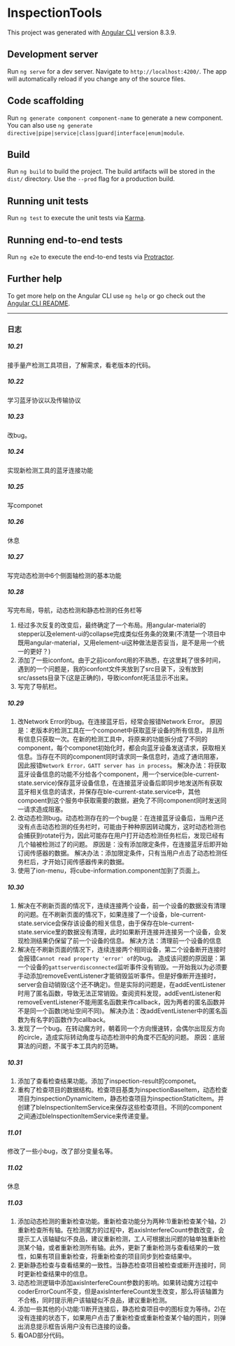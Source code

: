 # InspectionTools

This project was generated with [Angular CLI](https://github.com/angular/angular-cli) version 8.3.9.

## Development server

Run `ng serve` for a dev server. Navigate to `http://localhost:4200/`. The app will automatically reload if you change any of the source files.

## Code scaffolding

Run `ng generate component component-name` to generate a new component. You can also use `ng generate directive|pipe|service|class|guard|interface|enum|module`.

## Build

Run `ng build` to build the project. The build artifacts will be stored in the `dist/` directory. Use the `--prod` flag for a production build.

## Running unit tests

Run `ng test` to execute the unit tests via [Karma](https://karma-runner.github.io).

## Running end-to-end tests

Run `ng e2e` to execute the end-to-end tests via [Protractor](http://www.protractortest.org/).

## Further help

To get more help on the Angular CLI use `ng help` or go check out the [Angular CLI README](https://github.com/angular/angular-cli/blob/master/README.md).

---
### 日志
##### 10.21
接手量产检测工具项目，了解需求，看老版本的代码。
##### 10.22
学习蓝牙协议以及传输协议
##### 10.23
改bug。
##### 10.24
实现新检测工具的蓝牙连接功能
##### 10.25
写componet
##### 10.26
休息
##### 10.27
写完动态检测中6个侧面轴检测的基本功能
##### 10.28
写完布局，导航，动态检测和静态检测的任务栏等
1. 经过多次反复的改变后，最终确定了一个布局。用angular-material的stepper以及element-ui的collapse完成类似任务条的效果(不清楚一个项目中既用angular-material，又用element-ui这种做法是否妥当，是不是用一个统一的更好？)
2. 添加了一些iconfont。由于之前iconfont用的不熟悉，在这里耗了很多时间，遇到的一个问题是，我的iconfont文件夹放到了src目录下，没有放到src/assets目录下(这是正确的)，导致iconfont死活显示不出来。
3. 写完了导航栏。
##### 10.29
1. 改Network Error的bug。在连接蓝牙后，经常会报错Network Error。
原因是：老版本的检测工具在一个componet中获取蓝牙设备的所有信息，并且所有信息只获取一次。在新的检测工具中，将原来的功能拆分成了不同的component，每个componet初始化时，都会向蓝牙设备发送请求，获取相关信息。当存在不同的component同时请求同一条信息时，造成了通讯阻塞，因此报错`Network Error，GATT server has in process`。
解决办法：将获取蓝牙设备信息的功能不分给各个component，用一个service(ble-current-state.service)保存蓝牙设备信息，在连接蓝牙设备后即同步地发送所有获取蓝牙相关信息的请求，并保存在ble-current-state.service中，其他compoent到这个服务中获取需要的数据，避免了不同component同时发送同一请求造成阻塞。
2. 改动态检测bug。动态检测存在的一个bug是：在连接蓝牙设备后，当用户还没有点击动态检测的任务栏时，可能由于种种原因转动魔方，这时动态检测也会捕获到rotate行为，因此可能存在用户打开动态检测任务栏后，发现已经有几个轴被检测过了的问题。
原因是：没有添加限定条件，在连接蓝牙后即开始订阅传感器的数据。
解决办法：添加限定条件，只有当用户点击了动态检测任务栏后，才开始订阅传感器传来的数据。
3. 使用了ion-menu，将cube-information.component加到了页面上。
##### 10.30
1. 解决在不刷新页面的情况下，连续连接两个设备，前一个设备的数据没有清理的问题。在不刷新页面的情况下，如果连接了一个设备，ble-current-state.service会保存该设备的相关信息，由于保存在ble-current-state.service里的数据没有清理，此时如果断开连接并连接另一个设备，会发现检测结果仍保留了前一个设备的信息。
解决方法：清理前一个设备的信息
2. 解决在不刷新页面的情况下，连续连接两个相同设备，第二个设备断开连接时会报错`Cannot read property 'error' of`的bug。
造成该问题的原因是：第一个设备的`gattserverdisconnected`监听事件没有销毁。一开始我以为必须要手动添加removeEventListener才能销毁监听事件。但是好像断开连接时，server会自动销毁(这个还不确定)。但是实际的问题是，在addEventListener时用了匿名函数，导致无法正常销毁。查阅资料发现，addEventListener和removeEventListener不能用匿名函数来作callback，因为两者的匿名函数并不是同一个函数(地址空间不同)。
解决办法：改addEventListener中的匿名函数为有名字的函数作为callback。
3. 发现了一个bug。在转动魔方时，朝着同一个方向慢速转，会偶尔出现反方向的circle，造成实际转动角度与动态检测中的角度不匹配的问题。
原因：底层算法的问题，不属于本工具内的范畴。
##### 10.31
1. 添加了查看检查结果功能。添加了inspection-result的componet。
2. 重构了检查项目的数据结构。检查项目基类为inspectionBaseItem，动态检查项目为inspectionDynamicItem，静态检查项目为inspectionStaticItem。并创建了bleInspectionItemService来保存这些检查项目。不同的component之间通过bleInspectionItemService来传递变量。
##### 11.01
修改了一些小bug，改了部分变量名等。
##### 11.02
休息
##### 11.03
1. 添加动态检测的重新检查功能。重新检查功能分为两种:1)重新检查某个轴，2)重新检查所有轴。在检测魔方的过程中，若axisInterfereCount参数改变，会提示工人该轴疑似不良品，建议重新检测，工人可根据出问题的轴单独重新检测某个轴，或者重新检测所有轴。此外，更新了重新检测与查看结果的一致性，如果有项目重新检查，将重新检查的项目同步到检查结果中。
2. 更新静态检查与查看结果的一致性。当静态检查项目被检查或断开连接时，同时更新检查结果中的信息。
3. 动态检测逻辑中添加axisInterfereCount参数的影响。如果转动魔方过程中coderErrorCount不变，但是axisInterfereCount发生改变，那么将该轴置为不合格，同时提示用户该轴疑似不良品，建议重新检测。
4. 添加一些其他的小功能:1)断开连接后，静态检查项目中的图标变为等待。2)在没有连接的状态下，如果用户点击了重新检查或重新检查某个轴的图片，则弹出消息提示框告诉用户没有已连接的设备。
5. 看OAD部分代码。
